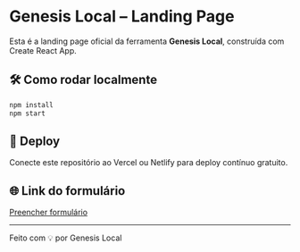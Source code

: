 
# Genesis Local – Landing Page

Esta é a landing page oficial da ferramenta **Genesis Local**, construída com Create React App.

## 🛠 Como rodar localmente

```bash
npm install
npm start
```

## 🚀 Deploy

Conecte este repositório ao Vercel ou Netlify para deploy contínuo gratuito.

## 🌐 Link do formulário

[Preencher formulário](https://tally.so/r/mJBo6Y)

---
Feito com 💡 por Genesis Local
